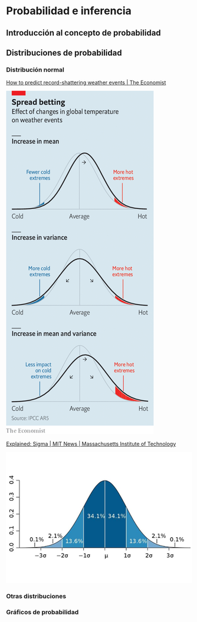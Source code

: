 # Probabilidad e inferencia

## Introducción al concepto de probabilidad

## Distribuciones de probabilidad

### Distribución normal

[How to predict record-shattering weather events | The Economist](https://www.economist.com/science-and-technology/2023/02/08/extreme-weather-events-are-getting-more-frequent)

![media-y-varianza](01-imagenes\media-y-varianza.png)



[Explained: Sigma | MIT News | Massachusetts Institute of Technology](https://news.mit.edu/2012/explained-sigma-0209)

![img](01-imagenes\curva-normal.jpg)

### Otras distribuciones

### Gráficos de probabilidad



